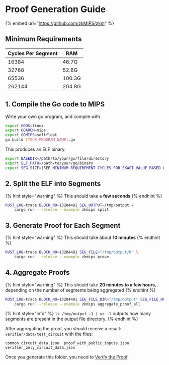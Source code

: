 # Proof Generation Guide

{% embed url="https://github.com/zkMIPS/zkm" %}

## Minimum Requirements

| Cycles Per Segment | RAM    |
| ------------------ | ------ |
| 16384              | 46.7G  |
| 32768              | 52.8G  |
| 65536              | 100.3G |
| 262144             | 204.8G |

## 1. Compile the Go code to MIPS

Write your own go program, and compile with

```sh
export GOOS=linux
export GOARCH=mips
export GOMIPS=softfloat
go build [YOUR_PROGRAM_NAME].go
```

This produces an ELF binary.

```sh
export BASEDIR=/path/to/your/go/file/directory
export ELF_PATH=/path/to/your/go/binary
export SEG_SIZE=[SEE MINIMUM REQUIREMENT CYCLES FOR EXACT VALUE BASED ON YOUR RAM]
```

## 2. Split the ELF into Segments

{% hint style="warning" %}
This should take a **few seconds**
{% endhint %}

```sh
RUST_LOG=trace BLOCK_NO=13284491 SEG_OUTPUT=/tmp/output \
    cargo run --release --example zkmips split
```

## 3. Generate Proof for Each Segment

{% hint style="warning" %}
This should take about **10 minutes**
{% endhint %}

```sh
RUST_LOG=trace BLOCK_NO=13284491 SEG_FILE="/tmp/output/0" \
    cargo run --release --example zkmips prove
```

## 4. Aggregate Proofs

{% hint style="warning" %}
This should take **20 minutes to a few hours**, depending on the number of segments being aggregated
{% endhint %}

```sh
RUST_LOG=trace BLOCK_NO=13284491 SEG_FILE_DIR="/tmp/output" SEG_FILE_NUM=$(ls /tmp/output -1 | wc -l) \
    cargo run --release --example zkmips aggregate_proof_all
```

{% hint style="info" %}
`ls /tmp/output -1 | wc -l` outputs how many segments are present in the output file directory.
{% endhint %}

After aggregating the proof, you should receive a result: `verifier/data/test_circuit` with the files:

```
common_circuit_data.json  proof_with_public_inputs.json  verifier_only_circuit_data.json
```

Once you generate this folder, you need to [Verify the Proof](proof-verification-guide.md).
